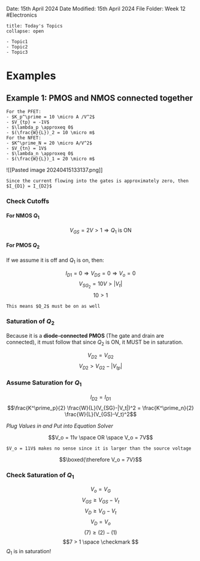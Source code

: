 Date: 15th April 2024
Date Modified: 15th April 2024
File Folder: Week 12
#Electronics

```ad-abstract
title: Today's Topics
collapse: open

- Topic1
- Topic2
- Topic3

```

# Examples

## Example 1: PMOS and NMOS connected together

```ad-question
For the PFET:
- $K_p^\prime = 10 \micro A /V^2$
- $V_{tp} = -1V$
- $\lambda_p \approxeq 0$
- $(\frac{W}{L})_2 = 10 \micro m$
For the NFET:
- $K^\prime_N = 20 \micro A/V^2$
- $V_{tn} = 1V$
- $\lambda_n \approxeq 0$
- $(\frac{W}{L})_1 = 20 \micro m$
```

![[Pasted image 20240415133137.png]]

```ad-important
Since the current flowing into the gates is approximately zero, then $I_{D1} = I_{D2}$
```
### Check Cutoffs

#### For NMOS $Q_1$

$$V_{GS} = 2V > 1\Rightarrow Q_1 \mbox{ is ON}$$
#### For PMOS $Q_2$

If we assume it is off and $Q_1$ is on, then:

$$I_{D1} = 0 \Rightarrow V_{DS} = 0 \Rightarrow V_o =0$$
$$V_{SG_2}=10V > |V_t|$$
$$10 > 1$$
```ad-note
This means $Q_2$ must be on as well
```

### Saturation of $Q_2$

Because it is a **diode-connected PMOS** (The gate and drain are connected), it must follow that since $Q_2$ is ON, it MUST be in saturation.

$$V_{D2} = V_{G2}$$
$$V_{D2} > V_{G2}-|V_{tp}|$$

### Assume Saturation for $Q_1$

$$I_{D2} = I_{D1}$$
$$\frac{K^\prime_p}{2} \frac{W}{L}(V_{SG}-|V_t|)^2 = \frac{K^\prime_n}{2} \frac{W}{L}(V_{GS}-V_t)^2$$

*Plug Values in and Put into Equation Solver*

$$V_o = 11v \space OR \space V_o = 7V$$
```ad-note
$V_o = 11V$ makes no sense since it is larger than the source voltage
```

$$\boxed{\therefore V_o = 7V}$$

### Check Saturation of $Q_1$

$$V_o = V_G$$
$$V_{GS} \ge V_{GS}-V_t$$
$$V_D \ge V_G -V_t$$
$$V_D = V_o$$
$$(7) \ge (2) - (1)$$
$$7 > 1 \space \checkmark $$
$Q_1$ is in saturation!



